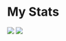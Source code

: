 # My Stats
![](https://github-readme-stats.vercel.app/api?username=VivaanMalik&show_icons=true&theme=tokyonight&hide=commits)
[![](https://github-readme-stats.vercel.app/api/top-langs/?username=VivaanMalik&langs_count=10&layout=compact&hide=TeX,Objective-C++,Objective-C,HLSL,ShaderLab)](https://github.com/anuraghazra/github-readme-stats)
